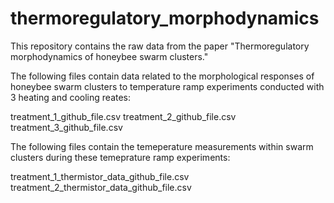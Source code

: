 # thermoregulatory_morphodynamics
This repository contains the raw data from the paper "Thermoregulatory morphodynamics of honeybee swarm clusters."

The following files contain data related to the morphological responses of honeybee swarm clusters to temperature ramp experiments conducted with 3 heating and cooling reates:

treatment_1_github_file.csv
treatment_2_github_file.csv
treatment_3_github_file.csv

The following files contain the temeperature measurements within swarm clusters during these temeprature ramp experiments:

treatment_1_thermistor_data_github_file.csv
treatment_2_thermistor_data_github_file.csv


